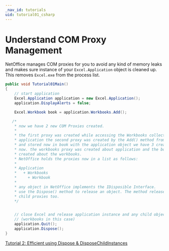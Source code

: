 ```yaml
---
_nav_id: tutorials
uid: tutorial01_csharp
---
```


# Understand COM Proxy Management

NetOffice manages COM proxies for you to avoid any kind of memory leaks
and makes sure instance of your `Excel.Application` object is cleaned up.
This removes `Excel.exe` from the process list.

```csharp
public void Tutorial01Main()
{
    // start application
    Excel.Application application = new Excel.Application();
    application.DisplayAlerts = false;

    Excel.Workbook book = application.Workbooks.Add();

   /*
    * now we have 2 new COM Proxies created.
    *
    * the first proxy was created while accessing the Workbooks collection from
    * application the second proxy was created by the Add() method from Workbooks
    * and stored now in book with the application object we have 3 created proxies
    * now. the workbooks proxy was created about application and the book proxy was
    * created about the workbooks.
    * NetOffice holds the proxies now in a list as follows:
    *
    * Application
    *   + Workbooks
    *     + Workbook
    *
    * any object in NetOffice implements the IDisposible Interface.
    * use the Dispose() method to release an object. The method releases all created
    * child proxies too.
    */


    // close Excel and release application instance and any child objects
    // (workbooks in this case)
    application.Quit();
    application.Dispose();
}
```

[Tutorial 2: Efficient using Dispose & DisposeChildInstances](tutorial02_en_cs.html)
